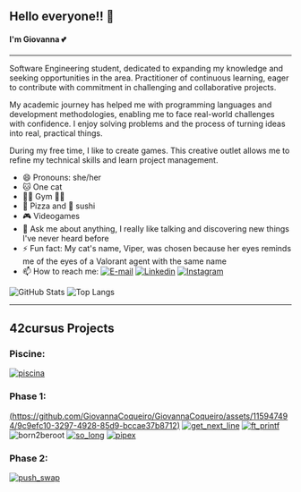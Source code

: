 ## Hello everyone!! 👋

#### I'm Giovanna 💕

---

Software Engineering student, dedicated to expanding my knowledge and seeking opportunities in the area. Practitioner of continuous learning, eager to contribute with commitment in challenging and collaborative projects.

My academic journey has helped me with programming languages and development methodologies, enabling me to face real-world challenges with confidence. I enjoy solving problems and the process of turning ideas into real, practical things.

During my free time, I like to create games. This creative outlet allows me to refine my technical skills and learn project management.

- 😄 Pronouns: she/her
- 🐱 One cat
- 🏃‍♀️ Gym 🏋️‍♀️
- 🍕 Pizza and 🍣 sushi
- 🎮 Videogames
- 💬 Ask me about anything, I really like talking and discovering new things I've never heard before
- ⚡ Fun fact: My cat's name, Viper, was chosen because her eyes reminds me of the eyes of a Valorant agent with the same name
- 📫 How to reach me:
[![E-mail](https://img.shields.io/badge/-Email-000?style=for-the-badge&logo=microsoft-outlook&logoColor=E94D5F)](mailto:giovannacoqueirolopes@gmail.com) [![Linkedin](https://img.shields.io/badge/LinkedIn-0077B5?style=for-the-badge&logo=linkedin&logoColor=white)](https://www.linkedin.com/in/giovannacoqueiro/) [![Instagram](https://img.shields.io/badge/Instagram-E4405F?style=for-the-badge&logo=instagram&logoColor=white)](https://www.instagram.com/giocoqueiro/)


![GitHub Stats](https://github-readme-stats.vercel.app/api?username=giovannacoqueiro&theme=neon)
![Top Langs](https://github-readme-stats-git-masterrstaa-rickstaa.vercel.app/api/top-langs/?username=giovannacoqueiro&theme=neon&layout=compact)

---

## 42cursus Projects
### Piscine:
[![piscina](https://github.com/GiovannaCoqueiro/GiovannaCoqueiro/assets/115947494/c956ec5a-01ca-4544-8b81-b7112c062990)](https://github.com/GiovannaCoqueiro/42-Piscine)

### Phase 1:
[(https://github.com/GiovannaCoqueiro/GiovannaCoqueiro/assets/115947494/9c9efc10-3297-4928-85d9-bccae37b8712)](https://github.com/GiovannaCoqueiro/42cursus-libft) [![get_next_line](https://github.com/GiovannaCoqueiro/GiovannaCoqueiro/assets/115947494/b0c25ffb-3528-4c3d-ab8a-f38a169773f7)](https://github.com/GiovannaCoqueiro/42cursus-get-next-line) [![ft_printf](https://github.com/GiovannaCoqueiro/GiovannaCoqueiro/assets/115947494/d802c7bd-3460-47e7-ac5d-245d4c3161a4)](https://github.com/GiovannaCoqueiro/42cursus-printf) ![born2beroot](https://github.com/GiovannaCoqueiro/GiovannaCoqueiro/assets/115947494/a7912ea8-c6e2-4bd9-886a-90bb37c32a44) [![so_long](https://github.com/GiovannaCoqueiro/GiovannaCoqueiro/assets/115947494/4251fab3-3410-46f6-aef6-0602a7be8954)](https://github.com/GiovannaCoqueiro/42cursus-so-long) [![pipex](https://github.com/GiovannaCoqueiro/GiovannaCoqueiro/assets/115947494/8c8b6525-ca87-4b76-9d39-08b1039b47e4)](https://github.com/GiovannaCoqueiro/42cursus-pipex)

### Phase 2:
[![push_swap](https://github.com/GiovannaCoqueiro/GiovannaCoqueiro/assets/115947494/2c537e66-8606-417d-a778-6a3a2b723815)](https://github.com/GiovannaCoqueiro/42cursus-push-swap)
